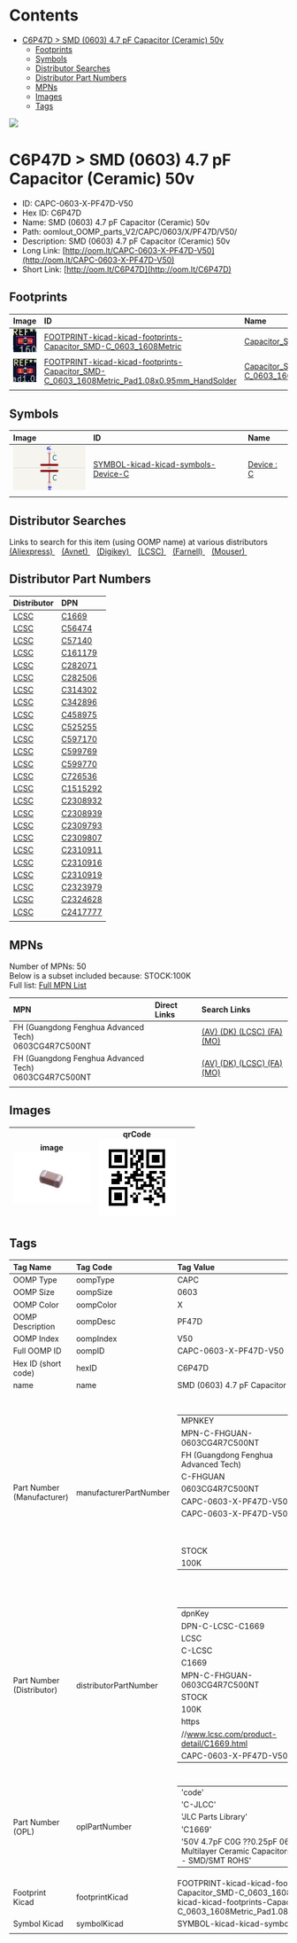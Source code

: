 



Contents
========

* [C6P47D > SMD (0603) 4.7 pF Capacitor (Ceramic) 50v](#c6p47d--smd-0603-47-pf-capacitor-ceramic-50v)
	* [Footprints](#footprints)
	* [Symbols](#symbols)
	* [Distributor Searches](#distributor-searches)
	* [Distributor Part Numbers](#distributor-part-numbers)
	* [MPNs](#mpns)
	* [Images](#images)
	* [Tags](#tags)
  
![][im]
# C6P47D > SMD (0603) 4.7 pF Capacitor (Ceramic) 50v

- ID: CAPC-0603-X-PF47D-V50
- Hex ID: C6P47D
- Name: SMD (0603) 4.7 pF Capacitor (Ceramic) 50v
- Path: oomlout_OOMP_parts_V2/CAPC/0603/X/PF47D/V50/
- Description: SMD (0603) 4.7 pF Capacitor (Ceramic) 50v
- Long Link: [http://oom.lt/CAPC-0603-X-PF47D-V50](http://oom.lt/CAPC-0603-X-PF47D-V50)
- Short Link: [http://oom.lt/C6P47D](http://oom.lt/C6P47D)

## Footprints
  

|Image|ID|Name|
| :--- | :--- | :--- |
|[![](https://raw.githubusercontent.com/oomlout/oomlout_OOMP_eda_V2/main/FOOTPRINT/kicad/kicad-footprints/Capacitor_SMD/C_0603_1608Metric/image_140.png)](https://github.com/oomlout/oomlout_OOMP_eda_V2/tree/main/FOOTPRINT/kicad/kicad-footprints/Capacitor_SMD/C_0603_1608Metric/)|[FOOTPRINT-kicad-kicad-footprints-Capacitor_SMD-C_0603_1608Metric](https://github.com/oomlout/oomlout_OOMP_eda_V2/tree/main/FOOTPRINT/kicad/kicad-footprints/Capacitor_SMD/C_0603_1608Metric/)|[Capacitor_SMD : C_0603_1608Metric](https://github.com/oomlout/oomlout_OOMP_eda_V2/tree/main/FOOTPRINT/kicad/kicad-footprints/Capacitor_SMD/C_0603_1608Metric/)|
|[![](https://raw.githubusercontent.com/oomlout/oomlout_OOMP_eda_V2/main/FOOTPRINT/kicad/kicad-footprints/Capacitor_SMD/C_0603_1608Metric_Pad1.08x0.95mm_HandSolder/image_140.png)](https://github.com/oomlout/oomlout_OOMP_eda_V2/tree/main/FOOTPRINT/kicad/kicad-footprints/Capacitor_SMD/C_0603_1608Metric_Pad1.08x0.95mm_HandSolder/)|[FOOTPRINT-kicad-kicad-footprints-Capacitor_SMD-C_0603_1608Metric_Pad1.08x0.95mm_HandSolder](https://github.com/oomlout/oomlout_OOMP_eda_V2/tree/main/FOOTPRINT/kicad/kicad-footprints/Capacitor_SMD/C_0603_1608Metric_Pad1.08x0.95mm_HandSolder/)|[Capacitor_SMD : C_0603_1608Metric_Pad1.08x0.95mm_HandSolder](https://github.com/oomlout/oomlout_OOMP_eda_V2/tree/main/FOOTPRINT/kicad/kicad-footprints/Capacitor_SMD/C_0603_1608Metric_Pad1.08x0.95mm_HandSolder/)|
||||

## Symbols
  

|Image|ID|Name|
| :--- | :--- | :--- |
|[![](https://raw.githubusercontent.com/oomlout/oomlout_OOMP_eda_V2/main/SYMBOL/kicad/kicad-symbols/Device/C/image_140.png)](https://github.com/oomlout/oomlout_OOMP_eda_V2/tree/main/SYMBOL/kicad/kicad-symbols/Device/C/)|[SYMBOL-kicad-kicad-symbols-Device-C](https://github.com/oomlout/oomlout_OOMP_eda_V2/tree/main/SYMBOL/kicad/kicad-symbols/Device/C/)|[Device : C](https://github.com/oomlout/oomlout_OOMP_eda_V2/tree/main/SYMBOL/kicad/kicad-symbols/Device/C/)|
||||

## Distributor Searches
  
Links to search for this item (using OOMP name) at various distributors  
[(Aliexpress) ](https://www.aliexpress.com/wholesale?SearchText=1117SMD+0603+4.7+pF+Capacitor+Ceramic+50v)&nbsp;&nbsp;&nbsp;[(Avnet) ](https://www.avnet.com/shop/us/search/SMD+0603+4.7+pF+Capacitor+Ceramic+50v)&nbsp;&nbsp;&nbsp;[(Digikey) ](https://www.digikey.co.uk/en/products/result?s=SMD+0603+4.7+pF+Capacitor+Ceramic+50v)&nbsp;&nbsp;&nbsp;[(LCSC) ](https://www.lcsc.com/search?q=SMD+0603+4.7+pF+Capacitor+Ceramic+50v)&nbsp;&nbsp;&nbsp;[(Farnell) ](https://uk.farnell.com/search?st=SMD+0603+4.7+pF+Capacitor+Ceramic+50v)&nbsp;&nbsp;&nbsp;[(Mouser) ](https://www.mouser.com/c/?q=SMD+0603+4.7+pF+Capacitor+Ceramic+50v)&nbsp;&nbsp;&nbsp;
## Distributor Part Numbers
  

|Distributor|DPN|
| :--- | :--- |
|[LCSC](https://www.lcsc.com/product-detail/C1669.html)|[C1669](https://www.lcsc.com/product-detail/C1669.html)|
|[LCSC](https://www.lcsc.com/product-detail/C56474.html)|[C56474](https://www.lcsc.com/product-detail/C56474.html)|
|[LCSC](https://www.lcsc.com/product-detail/C57140.html)|[C57140](https://www.lcsc.com/product-detail/C57140.html)|
|[LCSC](https://www.lcsc.com/product-detail/C161179.html)|[C161179](https://www.lcsc.com/product-detail/C161179.html)|
|[LCSC](https://www.lcsc.com/product-detail/C282071.html)|[C282071](https://www.lcsc.com/product-detail/C282071.html)|
|[LCSC](https://www.lcsc.com/product-detail/C282506.html)|[C282506](https://www.lcsc.com/product-detail/C282506.html)|
|[LCSC](https://www.lcsc.com/product-detail/C314302.html)|[C314302](https://www.lcsc.com/product-detail/C314302.html)|
|[LCSC](https://www.lcsc.com/product-detail/C342896.html)|[C342896](https://www.lcsc.com/product-detail/C342896.html)|
|[LCSC](https://www.lcsc.com/product-detail/C458975.html)|[C458975](https://www.lcsc.com/product-detail/C458975.html)|
|[LCSC](https://www.lcsc.com/product-detail/C525255.html)|[C525255](https://www.lcsc.com/product-detail/C525255.html)|
|[LCSC](https://www.lcsc.com/product-detail/C597170.html)|[C597170](https://www.lcsc.com/product-detail/C597170.html)|
|[LCSC](https://www.lcsc.com/product-detail/C599769.html)|[C599769](https://www.lcsc.com/product-detail/C599769.html)|
|[LCSC](https://www.lcsc.com/product-detail/C599770.html)|[C599770](https://www.lcsc.com/product-detail/C599770.html)|
|[LCSC](https://www.lcsc.com/product-detail/C726536.html)|[C726536](https://www.lcsc.com/product-detail/C726536.html)|
|[LCSC](https://www.lcsc.com/product-detail/C1515292.html)|[C1515292](https://www.lcsc.com/product-detail/C1515292.html)|
|[LCSC](https://www.lcsc.com/product-detail/C2308932.html)|[C2308932](https://www.lcsc.com/product-detail/C2308932.html)|
|[LCSC](https://www.lcsc.com/product-detail/C2308939.html)|[C2308939](https://www.lcsc.com/product-detail/C2308939.html)|
|[LCSC](https://www.lcsc.com/product-detail/C2309793.html)|[C2309793](https://www.lcsc.com/product-detail/C2309793.html)|
|[LCSC](https://www.lcsc.com/product-detail/C2309807.html)|[C2309807](https://www.lcsc.com/product-detail/C2309807.html)|
|[LCSC](https://www.lcsc.com/product-detail/C2310911.html)|[C2310911](https://www.lcsc.com/product-detail/C2310911.html)|
|[LCSC](https://www.lcsc.com/product-detail/C2310916.html)|[C2310916](https://www.lcsc.com/product-detail/C2310916.html)|
|[LCSC](https://www.lcsc.com/product-detail/C2310919.html)|[C2310919](https://www.lcsc.com/product-detail/C2310919.html)|
|[LCSC](https://www.lcsc.com/product-detail/C2323979.html)|[C2323979](https://www.lcsc.com/product-detail/C2323979.html)|
|[LCSC](https://www.lcsc.com/product-detail/C2324628.html)|[C2324628](https://www.lcsc.com/product-detail/C2324628.html)|
|[LCSC](https://www.lcsc.com/product-detail/C2417777.html)|[C2417777](https://www.lcsc.com/product-detail/C2417777.html)|
|||

## MPNs
  
Number of MPNs: 50<br>Below is a subset included because: STOCK:100K <br>Full list: [Full MPN List](MPNLIST.md)  

|MPN|Direct Links|Search Links|
| :--- | :--- | :--- |
|FH (Guangdong Fenghua Advanced Tech)<br>0603CG4R7C500NT||[(AV) ](https://www.avnet.com/shop/us/search/0603CG4R7C500NT)[(DK) ](https://www.digikey.co.uk/products/en?keywords=0603CG4R7C500NT)[(LCSC) ](https://www.lcsc.com/search?q=0603CG4R7C500NT)[(FA) ](https://uk.farnell.com/search?st=0603CG4R7C500NT)[(MO) ](https://www.mouser.com/c/?q=0603CG4R7C500NT)|
|FH (Guangdong Fenghua Advanced Tech)<br>0603CG4R7C500NT||[(AV) ](https://www.avnet.com/shop/us/search/0603CG4R7C500NT)[(DK) ](https://www.digikey.co.uk/products/en?keywords=0603CG4R7C500NT)[(LCSC) ](https://www.lcsc.com/search?q=0603CG4R7C500NT)[(FA) ](https://uk.farnell.com/search?st=0603CG4R7C500NT)[(MO) ](https://www.mouser.com/c/?q=0603CG4R7C500NT)|
||||

## Images
  

|image<br>[![](https://raw.githubusercontent.com/oomlout/oomlout_OOMP_parts_V2/main/CAPC/0603/X/PF47D/V50/image_140.jpg)](https://github.com/oomlout/oomlout_OOMP_parts_V2/tree/main/CAPC/0603/X/PF47D/V50/image.jpg)|qrCode<br>[![](https://raw.githubusercontent.com/oomlout/oomlout_OOMP_parts_V2/main/CAPC/0603/X/PF47D/V50/qrCode_140.png)](https://github.com/oomlout/oomlout_OOMP_parts_V2/tree/main/CAPC/0603/X/PF47D/V50/qrCode.png)|||
| :---: | :---: | :---: | :---: |

## Tags
  

|Tag Name|Tag Code|Tag Value|
| :--- | :--- | :--- |
|OOMP Type|oompType|CAPC|
|OOMP Size|oompSize|0603|
|OOMP Color|oompColor|X|
|OOMP Description|oompDesc|PF47D|
|OOMP Index|oompIndex|V50|
|Full OOMP ID|oompID|CAPC-0603-X-PF47D-V50|
|Hex ID (short code)|hexID|C6P47D|
|name|name|SMD (0603) 4.7 pF Capacitor (Ceramic) 50v|
|Part Number (Manufacturer)|manufacturerPartNumber|<table><tr><td>MPNKEY</td></tr><tr><td> MPN-C-FHGUAN-0603CG4R7C500NT</td><td> MANUFACTURER</td></tr><tr><td> FH (Guangdong Fenghua Advanced Tech)</td><td> MANUCODE</td></tr><tr><td> C-FHGUAN</td><td> MPN</td></tr><tr><td> 0603CG4R7C500NT</td><td> OOMPIDPARTIAL</td></tr><tr><td> CAPC-0603-X-PF47D-V50</td><td> OOMPID</td></tr><tr><td> CAPC-0603-X-PF47D-V50</td><td> LINK</td></tr><tr><td> </td><td> DESCRIPTION</td></tr><tr><td> </td><td> TAGS</td></tr><tr><td> STOCK</td></tr><tr><td>100K</td></tr></table></td><td> <table><tr><td>MPNKEY</td></tr><tr><td> MPN-C-TDK-C1608C0G1H4R7CT000N</td><td> MANUFACTURER</td></tr><tr><td> TDK</td><td> MANUCODE</td></tr><tr><td> C-TDK</td><td> MPN</td></tr><tr><td> C1608C0G1H4R7CT000N</td><td> OOMPIDPARTIAL</td></tr><tr><td> CAPC-0603-X-PF47D-V50</td><td> OOMPID</td></tr><tr><td> CAPC-0603-X-PF47D-V50</td><td> LINK</td></tr><tr><td> </td><td> DESCRIPTION</td></tr><tr><td> </td><td> TAGS</td></tr><tr><td> </td></tr></table></td><td> <table><tr><td>MPNKEY</td></tr><tr><td> MPN-C-SAMSUN-CL10C4R7CB8NNNC</td><td> MANUFACTURER</td></tr><tr><td> Samsung Electro-Mechanics</td><td> MANUCODE</td></tr><tr><td> C-SAMSUN</td><td> MPN</td></tr><tr><td> CL10C4R7CB8NNNC</td><td> OOMPIDPARTIAL</td></tr><tr><td> CAPC-0603-X-PF47D-V50</td><td> OOMPID</td></tr><tr><td> CAPC-0603-X-PF47D-V50</td><td> LINK</td></tr><tr><td> </td><td> DESCRIPTION</td></tr><tr><td> </td><td> TAGS</td></tr><tr><td> STOCK</td></tr><tr><td>1K</td></tr></table></td><td> <table><tr><td>MPNKEY</td></tr><tr><td> MPN-C-MURATA-GCM1885C1H4R7CA16D</td><td> MANUFACTURER</td></tr><tr><td> Murata Electronics</td><td> MANUCODE</td></tr><tr><td> C-MURATA</td><td> MPN</td></tr><tr><td> GCM1885C1H4R7CA16D</td><td> OOMPIDPARTIAL</td></tr><tr><td> CAPC-0603-X-PF47D-V50</td><td> OOMPID</td></tr><tr><td> CAPC-0603-X-PF47D-V50</td><td> LINK</td></tr><tr><td> </td><td> DESCRIPTION</td></tr><tr><td> </td><td> TAGS</td></tr><tr><td> </td></tr></table></td><td> <table><tr><td>MPNKEY</td></tr><tr><td> MPN-C-YAGEO-CC0603CRNPO9BN4R7</td><td> MANUFACTURER</td></tr><tr><td> YAGEO</td><td> MANUCODE</td></tr><tr><td> C-YAGEO</td><td> MPN</td></tr><tr><td> CC0603CRNPO9BN4R7</td><td> OOMPIDPARTIAL</td></tr><tr><td> CAPC-0603-X-PF47D-V50</td><td> OOMPID</td></tr><tr><td> CAPC-0603-X-PF47D-V50</td><td> LINK</td></tr><tr><td> </td><td> DESCRIPTION</td></tr><tr><td> </td><td> TAGS</td></tr><tr><td> STOCK</td></tr><tr><td>1K</td></tr></table></td><td> <table><tr><td>MPNKEY</td></tr><tr><td> MPN-C-CCTC-TCC0603COG4R7C500CT</td><td> MANUFACTURER</td></tr><tr><td> CCTC</td><td> MANUCODE</td></tr><tr><td> C-CCTC</td><td> MPN</td></tr><tr><td> TCC0603COG4R7C500CT</td><td> OOMPIDPARTIAL</td></tr><tr><td> CAPC-0603-X-PF47D-V50</td><td> OOMPID</td></tr><tr><td> CAPC-0603-X-PF47D-V50</td><td> LINK</td></tr><tr><td> </td><td> DESCRIPTION</td></tr><tr><td> </td><td> TAGS</td></tr><tr><td> </td></tr></table></td><td> <table><tr><td>MPNKEY</td></tr><tr><td> MPN-C-WALSIN-0603N4R7C500CT</td><td> MANUFACTURER</td></tr><tr><td> Walsin Tech Corp</td><td> MANUCODE</td></tr><tr><td> C-WALSIN</td><td> MPN</td></tr><tr><td> 0603N4R7C500CT</td><td> OOMPIDPARTIAL</td></tr><tr><td> CAPC-0603-X-PF47D-V50</td><td> OOMPID</td></tr><tr><td> CAPC-0603-X-PF47D-V50</td><td> LINK</td></tr><tr><td> </td><td> DESCRIPTION</td></tr><tr><td> </td><td> TAGS</td></tr><tr><td> STOCK</td></tr><tr><td>1K</td></tr></table></td><td> <table><tr><td>MPNKEY</td></tr><tr><td> MPN-C-TDK-CGA3E2C0G1H4R7CT0Y0N</td><td> MANUFACTURER</td></tr><tr><td> TDK</td><td> MANUCODE</td></tr><tr><td> C-TDK</td><td> MPN</td></tr><tr><td> CGA3E2C0G1H4R7CT0Y0N</td><td> OOMPIDPARTIAL</td></tr><tr><td> CAPC-0603-X-PF47D-V50</td><td> OOMPID</td></tr><tr><td> CAPC-0603-X-PF47D-V50</td><td> LINK</td></tr><tr><td> </td><td> DESCRIPTION</td></tr><tr><td> </td><td> TAGS</td></tr><tr><td> STOCK</td></tr><tr><td>1K</td></tr></table></td><td> <table><tr><td>MPNKEY</td></tr><tr><td> MPN-C-WALSIN-RF18N4R7C500CT</td><td> MANUFACTURER</td></tr><tr><td> Walsin Tech Corp</td><td> MANUCODE</td></tr><tr><td> C-WALSIN</td><td> MPN</td></tr><tr><td> RF18N4R7C500CT</td><td> OOMPIDPARTIAL</td></tr><tr><td> CAPC-0603-X-PF47D-V50</td><td> OOMPID</td></tr><tr><td> CAPC-0603-X-PF47D-V50</td><td> LINK</td></tr><tr><td> </td><td> DESCRIPTION</td></tr><tr><td> </td><td> TAGS</td></tr><tr><td> STOCK</td></tr><tr><td>1K</td></tr></table></td><td> <table><tr><td>MPNKEY</td></tr><tr><td> MPN-C-PSAPRO-FN18N4R7C500PSG</td><td> MANUFACTURER</td></tr><tr><td> PSA(Prosperity Dielectrics)</td><td> MANUCODE</td></tr><tr><td> C-PSAPRO</td><td> MPN</td></tr><tr><td> FN18N4R7C500PSG</td><td> OOMPIDPARTIAL</td></tr><tr><td> CAPC-0603-X-PF47D-V50</td><td> OOMPID</td></tr><tr><td> CAPC-0603-X-PF47D-V50</td><td> LINK</td></tr><tr><td> </td><td> DESCRIPTION</td></tr><tr><td> </td><td> TAGS</td></tr><tr><td> </td></tr></table></td><td> <table><tr><td>MPNKEY</td></tr><tr><td> MPN-C-KYOCER-06035A4R7CAT2A</td><td> MANUFACTURER</td></tr><tr><td> Kyocera AVX</td><td> MANUCODE</td></tr><tr><td> C-KYOCER</td><td> MPN</td></tr><tr><td> 06035A4R7CAT2A</td><td> OOMPIDPARTIAL</td></tr><tr><td> CAPC-0603-X-PF47D-V50</td><td> OOMPID</td></tr><tr><td> CAPC-0603-X-PF47D-V50</td><td> LINK</td></tr><tr><td> </td><td> DESCRIPTION</td></tr><tr><td> </td><td> TAGS</td></tr><tr><td> </td></tr></table></td><td> <table><tr><td>MPNKEY</td></tr><tr><td> MPN-C-KEMET-C0603C479C5GAC7867</td><td> MANUFACTURER</td></tr><tr><td> KEMET</td><td> MANUCODE</td></tr><tr><td> C-KEMET</td><td> MPN</td></tr><tr><td> C0603C479C5GAC7867</td><td> OOMPIDPARTIAL</td></tr><tr><td> CAPC-0603-X-PF47D-V50</td><td> OOMPID</td></tr><tr><td> CAPC-0603-X-PF47D-V50</td><td> LINK</td></tr><tr><td> </td><td> DESCRIPTION</td></tr><tr><td> </td><td> TAGS</td></tr><tr><td> </td></tr></table></td><td> <table><tr><td>MPNKEY</td></tr><tr><td> MPN-C-KEMET-C0603C479C5GAC3121</td><td> MANUFACTURER</td></tr><tr><td> KEMET</td><td> MANUCODE</td></tr><tr><td> C-KEMET</td><td> MPN</td></tr><tr><td> C0603C479C5GAC3121</td><td> OOMPIDPARTIAL</td></tr><tr><td> CAPC-0603-X-PF47D-V50</td><td> OOMPID</td></tr><tr><td> CAPC-0603-X-PF47D-V50</td><td> LINK</td></tr><tr><td> </td><td> DESCRIPTION</td></tr><tr><td> </td><td> TAGS</td></tr><tr><td> </td></tr></table></td><td> <table><tr><td>MPNKEY</td></tr><tr><td> MPN-C-YAGEO-AC0603CRNPO9BN4R7</td><td> MANUFACTURER</td></tr><tr><td> YAGEO</td><td> MANUCODE</td></tr><tr><td> C-YAGEO</td><td> MPN</td></tr><tr><td> AC0603CRNPO9BN4R7</td><td> OOMPIDPARTIAL</td></tr><tr><td> CAPC-0603-X-PF47D-V50</td><td> OOMPID</td></tr><tr><td> CAPC-0603-X-PF47D-V50</td><td> LINK</td></tr><tr><td> </td><td> DESCRIPTION</td></tr><tr><td> </td><td> TAGS</td></tr><tr><td> STOCK</td></tr><tr><td>1K</td></tr></table></td><td> <table><tr><td>MPNKEY</td></tr><tr><td> MPN-C-VISHAY-VJ0603A4R7CLAAJ32</td><td> MANUFACTURER</td></tr><tr><td> Vishay Intertech</td><td> MANUCODE</td></tr><tr><td> C-VISHAY</td><td> MPN</td></tr><tr><td> VJ0603A4R7CLAAJ32</td><td> OOMPIDPARTIAL</td></tr><tr><td> CAPC-0603-X-PF47D-V50</td><td> OOMPID</td></tr><tr><td> CAPC-0603-X-PF47D-V50</td><td> LINK</td></tr><tr><td> </td><td> DESCRIPTION</td></tr><tr><td> </td><td> TAGS</td></tr><tr><td> </td></tr></table></td><td> <table><tr><td>MPNKEY</td></tr><tr><td> MPN-C-KNOWLE-0603J0504P70CFR</td><td> MANUFACTURER</td></tr><tr><td> Knowles</td><td> MANUCODE</td></tr><tr><td> C-KNOWLE</td><td> MPN</td></tr><tr><td> 0603J0504P70CFR</td><td> OOMPIDPARTIAL</td></tr><tr><td> CAPC-0603-X-PF47D-V50</td><td> OOMPID</td></tr><tr><td> CAPC-0603-X-PF47D-V50</td><td> LINK</td></tr><tr><td> </td><td> DESCRIPTION</td></tr><tr><td> </td><td> TAGS</td></tr><tr><td> </td></tr></table></td><td> <table><tr><td>MPNKEY</td></tr><tr><td> MPN-C-KNOWLE-0603J0504P70CAR</td><td> MANUFACTURER</td></tr><tr><td> Knowles</td><td> MANUCODE</td></tr><tr><td> C-KNOWLE</td><td> MPN</td></tr><tr><td> 0603J0504P70CAR</td><td> OOMPIDPARTIAL</td></tr><tr><td> CAPC-0603-X-PF47D-V50</td><td> OOMPID</td></tr><tr><td> CAPC-0603-X-PF47D-V50</td><td> LINK</td></tr><tr><td> </td><td> DESCRIPTION</td></tr><tr><td> </td><td> TAGS</td></tr><tr><td> </td></tr></table></td><td> <table><tr><td>MPNKEY</td></tr><tr><td> MPN-C-KNOWLE-0603J0504P70CAT</td><td> MANUFACTURER</td></tr><tr><td> Knowles</td><td> MANUCODE</td></tr><tr><td> C-KNOWLE</td><td> MPN</td></tr><tr><td> 0603J0504P70CAT</td><td> OOMPIDPARTIAL</td></tr><tr><td> CAPC-0603-X-PF47D-V50</td><td> OOMPID</td></tr><tr><td> CAPC-0603-X-PF47D-V50</td><td> LINK</td></tr><tr><td> </td><td> DESCRIPTION</td></tr><tr><td> </td><td> TAGS</td></tr><tr><td> </td></tr></table></td><td> <table><tr><td>MPNKEY</td></tr><tr><td> MPN-C-KNOWLE-0603J0504P70CFT</td><td> MANUFACTURER</td></tr><tr><td> Knowles</td><td> MANUCODE</td></tr><tr><td> C-KNOWLE</td><td> MPN</td></tr><tr><td> 0603J0504P70CFT</td><td> OOMPIDPARTIAL</td></tr><tr><td> CAPC-0603-X-PF47D-V50</td><td> OOMPID</td></tr><tr><td> CAPC-0603-X-PF47D-V50</td><td> LINK</td></tr><tr><td> </td><td> DESCRIPTION</td></tr><tr><td> </td><td> TAGS</td></tr><tr><td> </td></tr></table></td><td> <table><tr><td>MPNKEY</td></tr><tr><td> MPN-C-KNOWLE-0603Y0504P70CFR</td><td> MANUFACTURER</td></tr><tr><td> Knowles</td><td> MANUCODE</td></tr><tr><td> C-KNOWLE</td><td> MPN</td></tr><tr><td> 0603Y0504P70CFR</td><td> OOMPIDPARTIAL</td></tr><tr><td> CAPC-0603-X-PF47D-V50</td><td> OOMPID</td></tr><tr><td> CAPC-0603-X-PF47D-V50</td><td> LINK</td></tr><tr><td> </td><td> DESCRIPTION</td></tr><tr><td> </td><td> TAGS</td></tr><tr><td> </td></tr></table></td><td> <table><tr><td>MPNKEY</td></tr><tr><td> MPN-C-KNOWLE-0603Y0504P70CAT</td><td> MANUFACTURER</td></tr><tr><td> Knowles</td><td> MANUCODE</td></tr><tr><td> C-KNOWLE</td><td> MPN</td></tr><tr><td> 0603Y0504P70CAT</td><td> OOMPIDPARTIAL</td></tr><tr><td> CAPC-0603-X-PF47D-V50</td><td> OOMPID</td></tr><tr><td> CAPC-0603-X-PF47D-V50</td><td> LINK</td></tr><tr><td> </td><td> DESCRIPTION</td></tr><tr><td> </td><td> TAGS</td></tr><tr><td> </td></tr></table></td><td> <table><tr><td>MPNKEY</td></tr><tr><td> MPN-C-KNOWLE-0603Y0504P70CAR</td><td> MANUFACTURER</td></tr><tr><td> Knowles</td><td> MANUCODE</td></tr><tr><td> C-KNOWLE</td><td> MPN</td></tr><tr><td> 0603Y0504P70CAR</td><td> OOMPIDPARTIAL</td></tr><tr><td> CAPC-0603-X-PF47D-V50</td><td> OOMPID</td></tr><tr><td> CAPC-0603-X-PF47D-V50</td><td> LINK</td></tr><tr><td> </td><td> DESCRIPTION</td></tr><tr><td> </td><td> TAGS</td></tr><tr><td> </td></tr></table></td><td> <table><tr><td>MPNKEY</td></tr><tr><td> MPN-C-KNOWLE-0603Y0504P70CQT</td><td> MANUFACTURER</td></tr><tr><td> Knowles</td><td> MANUCODE</td></tr><tr><td> C-KNOWLE</td><td> MPN</td></tr><tr><td> 0603Y0504P70CQT</td><td> OOMPIDPARTIAL</td></tr><tr><td> CAPC-0603-X-PF47D-V50</td><td> OOMPID</td></tr><tr><td> CAPC-0603-X-PF47D-V50</td><td> LINK</td></tr><tr><td> </td><td> DESCRIPTION</td></tr><tr><td> </td><td> TAGS</td></tr><tr><td> </td></tr></table></td><td> <table><tr><td>MPNKEY</td></tr><tr><td> MPN-C-KNOWLE-0603J0504P70CQT</td><td> MANUFACTURER</td></tr><tr><td> Knowles</td><td> MANUCODE</td></tr><tr><td> C-KNOWLE</td><td> MPN</td></tr><tr><td> 0603J0504P70CQT</td><td> OOMPIDPARTIAL</td></tr><tr><td> CAPC-0603-X-PF47D-V50</td><td> OOMPID</td></tr><tr><td> CAPC-0603-X-PF47D-V50</td><td> LINK</td></tr><tr><td> </td><td> DESCRIPTION</td></tr><tr><td> </td><td> TAGS</td></tr><tr><td> </td></tr></table></td><td> <table><tr><td>MPNKEY</td></tr><tr><td> MPN-C-KNOWLE-0603Y0504P70HQT</td><td> MANUFACTURER</td></tr><tr><td> Knowles</td><td> MANUCODE</td></tr><tr><td> C-KNOWLE</td><td> MPN</td></tr><tr><td> 0603Y0504P70HQT</td><td> OOMPIDPARTIAL</td></tr><tr><td> CAPC-0603-X-PF47D-V50</td><td> OOMPID</td></tr><tr><td> CAPC-0603-X-PF47D-V50</td><td> LINK</td></tr><tr><td> </td><td> DESCRIPTION</td></tr><tr><td> </td><td> TAGS</td></tr><tr><td> </td></tr></table></td><td> <table><tr><td>MPNKEY</td></tr><tr><td> MPN-C-FHGUAN-0603CG4R7C500NT</td><td> MANUFACTURER</td></tr><tr><td> FH (Guangdong Fenghua Advanced Tech)</td><td> MANUCODE</td></tr><tr><td> C-FHGUAN</td><td> MPN</td></tr><tr><td> 0603CG4R7C500NT</td><td> OOMPIDPARTIAL</td></tr><tr><td> CAPC-0603-X-PF47D-V50</td><td> OOMPID</td></tr><tr><td> CAPC-0603-X-PF47D-V50</td><td> LINK</td></tr><tr><td> </td><td> DESCRIPTION</td></tr><tr><td> </td><td> TAGS</td></tr><tr><td> STOCK</td></tr><tr><td>100K</td></tr></table></td><td> <table><tr><td>MPNKEY</td></tr><tr><td> MPN-C-TDK-C1608C0G1H4R7CT000N</td><td> MANUFACTURER</td></tr><tr><td> TDK</td><td> MANUCODE</td></tr><tr><td> C-TDK</td><td> MPN</td></tr><tr><td> C1608C0G1H4R7CT000N</td><td> OOMPIDPARTIAL</td></tr><tr><td> CAPC-0603-X-PF47D-V50</td><td> OOMPID</td></tr><tr><td> CAPC-0603-X-PF47D-V50</td><td> LINK</td></tr><tr><td> </td><td> DESCRIPTION</td></tr><tr><td> </td><td> TAGS</td></tr><tr><td> </td></tr></table></td><td> <table><tr><td>MPNKEY</td></tr><tr><td> MPN-C-SAMSUN-CL10C4R7CB8NNNC</td><td> MANUFACTURER</td></tr><tr><td> Samsung Electro-Mechanics</td><td> MANUCODE</td></tr><tr><td> C-SAMSUN</td><td> MPN</td></tr><tr><td> CL10C4R7CB8NNNC</td><td> OOMPIDPARTIAL</td></tr><tr><td> CAPC-0603-X-PF47D-V50</td><td> OOMPID</td></tr><tr><td> CAPC-0603-X-PF47D-V50</td><td> LINK</td></tr><tr><td> </td><td> DESCRIPTION</td></tr><tr><td> </td><td> TAGS</td></tr><tr><td> STOCK</td></tr><tr><td>1K</td></tr></table></td><td> <table><tr><td>MPNKEY</td></tr><tr><td> MPN-C-MURATA-GCM1885C1H4R7CA16D</td><td> MANUFACTURER</td></tr><tr><td> Murata Electronics</td><td> MANUCODE</td></tr><tr><td> C-MURATA</td><td> MPN</td></tr><tr><td> GCM1885C1H4R7CA16D</td><td> OOMPIDPARTIAL</td></tr><tr><td> CAPC-0603-X-PF47D-V50</td><td> OOMPID</td></tr><tr><td> CAPC-0603-X-PF47D-V50</td><td> LINK</td></tr><tr><td> </td><td> DESCRIPTION</td></tr><tr><td> </td><td> TAGS</td></tr><tr><td> </td></tr></table></td><td> <table><tr><td>MPNKEY</td></tr><tr><td> MPN-C-YAGEO-CC0603CRNPO9BN4R7</td><td> MANUFACTURER</td></tr><tr><td> YAGEO</td><td> MANUCODE</td></tr><tr><td> C-YAGEO</td><td> MPN</td></tr><tr><td> CC0603CRNPO9BN4R7</td><td> OOMPIDPARTIAL</td></tr><tr><td> CAPC-0603-X-PF47D-V50</td><td> OOMPID</td></tr><tr><td> CAPC-0603-X-PF47D-V50</td><td> LINK</td></tr><tr><td> </td><td> DESCRIPTION</td></tr><tr><td> </td><td> TAGS</td></tr><tr><td> STOCK</td></tr><tr><td>1K</td></tr></table></td><td> <table><tr><td>MPNKEY</td></tr><tr><td> MPN-C-CCTC-TCC0603COG4R7C500CT</td><td> MANUFACTURER</td></tr><tr><td> CCTC</td><td> MANUCODE</td></tr><tr><td> C-CCTC</td><td> MPN</td></tr><tr><td> TCC0603COG4R7C500CT</td><td> OOMPIDPARTIAL</td></tr><tr><td> CAPC-0603-X-PF47D-V50</td><td> OOMPID</td></tr><tr><td> CAPC-0603-X-PF47D-V50</td><td> LINK</td></tr><tr><td> </td><td> DESCRIPTION</td></tr><tr><td> </td><td> TAGS</td></tr><tr><td> </td></tr></table></td><td> <table><tr><td>MPNKEY</td></tr><tr><td> MPN-C-WALSIN-0603N4R7C500CT</td><td> MANUFACTURER</td></tr><tr><td> Walsin Tech Corp</td><td> MANUCODE</td></tr><tr><td> C-WALSIN</td><td> MPN</td></tr><tr><td> 0603N4R7C500CT</td><td> OOMPIDPARTIAL</td></tr><tr><td> CAPC-0603-X-PF47D-V50</td><td> OOMPID</td></tr><tr><td> CAPC-0603-X-PF47D-V50</td><td> LINK</td></tr><tr><td> </td><td> DESCRIPTION</td></tr><tr><td> </td><td> TAGS</td></tr><tr><td> STOCK</td></tr><tr><td>1K</td></tr></table></td><td> <table><tr><td>MPNKEY</td></tr><tr><td> MPN-C-TDK-CGA3E2C0G1H4R7CT0Y0N</td><td> MANUFACTURER</td></tr><tr><td> TDK</td><td> MANUCODE</td></tr><tr><td> C-TDK</td><td> MPN</td></tr><tr><td> CGA3E2C0G1H4R7CT0Y0N</td><td> OOMPIDPARTIAL</td></tr><tr><td> CAPC-0603-X-PF47D-V50</td><td> OOMPID</td></tr><tr><td> CAPC-0603-X-PF47D-V50</td><td> LINK</td></tr><tr><td> </td><td> DESCRIPTION</td></tr><tr><td> </td><td> TAGS</td></tr><tr><td> STOCK</td></tr><tr><td>1K</td></tr></table></td><td> <table><tr><td>MPNKEY</td></tr><tr><td> MPN-C-WALSIN-RF18N4R7C500CT</td><td> MANUFACTURER</td></tr><tr><td> Walsin Tech Corp</td><td> MANUCODE</td></tr><tr><td> C-WALSIN</td><td> MPN</td></tr><tr><td> RF18N4R7C500CT</td><td> OOMPIDPARTIAL</td></tr><tr><td> CAPC-0603-X-PF47D-V50</td><td> OOMPID</td></tr><tr><td> CAPC-0603-X-PF47D-V50</td><td> LINK</td></tr><tr><td> </td><td> DESCRIPTION</td></tr><tr><td> </td><td> TAGS</td></tr><tr><td> STOCK</td></tr><tr><td>1K</td></tr></table></td><td> <table><tr><td>MPNKEY</td></tr><tr><td> MPN-C-PSAPRO-FN18N4R7C500PSG</td><td> MANUFACTURER</td></tr><tr><td> PSA(Prosperity Dielectrics)</td><td> MANUCODE</td></tr><tr><td> C-PSAPRO</td><td> MPN</td></tr><tr><td> FN18N4R7C500PSG</td><td> OOMPIDPARTIAL</td></tr><tr><td> CAPC-0603-X-PF47D-V50</td><td> OOMPID</td></tr><tr><td> CAPC-0603-X-PF47D-V50</td><td> LINK</td></tr><tr><td> </td><td> DESCRIPTION</td></tr><tr><td> </td><td> TAGS</td></tr><tr><td> </td></tr></table></td><td> <table><tr><td>MPNKEY</td></tr><tr><td> MPN-C-KYOCER-06035A4R7CAT2A</td><td> MANUFACTURER</td></tr><tr><td> Kyocera AVX</td><td> MANUCODE</td></tr><tr><td> C-KYOCER</td><td> MPN</td></tr><tr><td> 06035A4R7CAT2A</td><td> OOMPIDPARTIAL</td></tr><tr><td> CAPC-0603-X-PF47D-V50</td><td> OOMPID</td></tr><tr><td> CAPC-0603-X-PF47D-V50</td><td> LINK</td></tr><tr><td> </td><td> DESCRIPTION</td></tr><tr><td> </td><td> TAGS</td></tr><tr><td> </td></tr></table></td><td> <table><tr><td>MPNKEY</td></tr><tr><td> MPN-C-KEMET-C0603C479C5GAC7867</td><td> MANUFACTURER</td></tr><tr><td> KEMET</td><td> MANUCODE</td></tr><tr><td> C-KEMET</td><td> MPN</td></tr><tr><td> C0603C479C5GAC7867</td><td> OOMPIDPARTIAL</td></tr><tr><td> CAPC-0603-X-PF47D-V50</td><td> OOMPID</td></tr><tr><td> CAPC-0603-X-PF47D-V50</td><td> LINK</td></tr><tr><td> </td><td> DESCRIPTION</td></tr><tr><td> </td><td> TAGS</td></tr><tr><td> </td></tr></table></td><td> <table><tr><td>MPNKEY</td></tr><tr><td> MPN-C-KEMET-C0603C479C5GAC3121</td><td> MANUFACTURER</td></tr><tr><td> KEMET</td><td> MANUCODE</td></tr><tr><td> C-KEMET</td><td> MPN</td></tr><tr><td> C0603C479C5GAC3121</td><td> OOMPIDPARTIAL</td></tr><tr><td> CAPC-0603-X-PF47D-V50</td><td> OOMPID</td></tr><tr><td> CAPC-0603-X-PF47D-V50</td><td> LINK</td></tr><tr><td> </td><td> DESCRIPTION</td></tr><tr><td> </td><td> TAGS</td></tr><tr><td> </td></tr></table></td><td> <table><tr><td>MPNKEY</td></tr><tr><td> MPN-C-YAGEO-AC0603CRNPO9BN4R7</td><td> MANUFACTURER</td></tr><tr><td> YAGEO</td><td> MANUCODE</td></tr><tr><td> C-YAGEO</td><td> MPN</td></tr><tr><td> AC0603CRNPO9BN4R7</td><td> OOMPIDPARTIAL</td></tr><tr><td> CAPC-0603-X-PF47D-V50</td><td> OOMPID</td></tr><tr><td> CAPC-0603-X-PF47D-V50</td><td> LINK</td></tr><tr><td> </td><td> DESCRIPTION</td></tr><tr><td> </td><td> TAGS</td></tr><tr><td> STOCK</td></tr><tr><td>1K</td></tr></table></td><td> <table><tr><td>MPNKEY</td></tr><tr><td> MPN-C-VISHAY-VJ0603A4R7CLAAJ32</td><td> MANUFACTURER</td></tr><tr><td> Vishay Intertech</td><td> MANUCODE</td></tr><tr><td> C-VISHAY</td><td> MPN</td></tr><tr><td> VJ0603A4R7CLAAJ32</td><td> OOMPIDPARTIAL</td></tr><tr><td> CAPC-0603-X-PF47D-V50</td><td> OOMPID</td></tr><tr><td> CAPC-0603-X-PF47D-V50</td><td> LINK</td></tr><tr><td> </td><td> DESCRIPTION</td></tr><tr><td> </td><td> TAGS</td></tr><tr><td> </td></tr></table></td><td> <table><tr><td>MPNKEY</td></tr><tr><td> MPN-C-KNOWLE-0603J0504P70CFR</td><td> MANUFACTURER</td></tr><tr><td> Knowles</td><td> MANUCODE</td></tr><tr><td> C-KNOWLE</td><td> MPN</td></tr><tr><td> 0603J0504P70CFR</td><td> OOMPIDPARTIAL</td></tr><tr><td> CAPC-0603-X-PF47D-V50</td><td> OOMPID</td></tr><tr><td> CAPC-0603-X-PF47D-V50</td><td> LINK</td></tr><tr><td> </td><td> DESCRIPTION</td></tr><tr><td> </td><td> TAGS</td></tr><tr><td> </td></tr></table></td><td> <table><tr><td>MPNKEY</td></tr><tr><td> MPN-C-KNOWLE-0603J0504P70CAR</td><td> MANUFACTURER</td></tr><tr><td> Knowles</td><td> MANUCODE</td></tr><tr><td> C-KNOWLE</td><td> MPN</td></tr><tr><td> 0603J0504P70CAR</td><td> OOMPIDPARTIAL</td></tr><tr><td> CAPC-0603-X-PF47D-V50</td><td> OOMPID</td></tr><tr><td> CAPC-0603-X-PF47D-V50</td><td> LINK</td></tr><tr><td> </td><td> DESCRIPTION</td></tr><tr><td> </td><td> TAGS</td></tr><tr><td> </td></tr></table></td><td> <table><tr><td>MPNKEY</td></tr><tr><td> MPN-C-KNOWLE-0603J0504P70CAT</td><td> MANUFACTURER</td></tr><tr><td> Knowles</td><td> MANUCODE</td></tr><tr><td> C-KNOWLE</td><td> MPN</td></tr><tr><td> 0603J0504P70CAT</td><td> OOMPIDPARTIAL</td></tr><tr><td> CAPC-0603-X-PF47D-V50</td><td> OOMPID</td></tr><tr><td> CAPC-0603-X-PF47D-V50</td><td> LINK</td></tr><tr><td> </td><td> DESCRIPTION</td></tr><tr><td> </td><td> TAGS</td></tr><tr><td> </td></tr></table></td><td> <table><tr><td>MPNKEY</td></tr><tr><td> MPN-C-KNOWLE-0603J0504P70CFT</td><td> MANUFACTURER</td></tr><tr><td> Knowles</td><td> MANUCODE</td></tr><tr><td> C-KNOWLE</td><td> MPN</td></tr><tr><td> 0603J0504P70CFT</td><td> OOMPIDPARTIAL</td></tr><tr><td> CAPC-0603-X-PF47D-V50</td><td> OOMPID</td></tr><tr><td> CAPC-0603-X-PF47D-V50</td><td> LINK</td></tr><tr><td> </td><td> DESCRIPTION</td></tr><tr><td> </td><td> TAGS</td></tr><tr><td> </td></tr></table></td><td> <table><tr><td>MPNKEY</td></tr><tr><td> MPN-C-KNOWLE-0603Y0504P70CFR</td><td> MANUFACTURER</td></tr><tr><td> Knowles</td><td> MANUCODE</td></tr><tr><td> C-KNOWLE</td><td> MPN</td></tr><tr><td> 0603Y0504P70CFR</td><td> OOMPIDPARTIAL</td></tr><tr><td> CAPC-0603-X-PF47D-V50</td><td> OOMPID</td></tr><tr><td> CAPC-0603-X-PF47D-V50</td><td> LINK</td></tr><tr><td> </td><td> DESCRIPTION</td></tr><tr><td> </td><td> TAGS</td></tr><tr><td> </td></tr></table></td><td> <table><tr><td>MPNKEY</td></tr><tr><td> MPN-C-KNOWLE-0603Y0504P70CAT</td><td> MANUFACTURER</td></tr><tr><td> Knowles</td><td> MANUCODE</td></tr><tr><td> C-KNOWLE</td><td> MPN</td></tr><tr><td> 0603Y0504P70CAT</td><td> OOMPIDPARTIAL</td></tr><tr><td> CAPC-0603-X-PF47D-V50</td><td> OOMPID</td></tr><tr><td> CAPC-0603-X-PF47D-V50</td><td> LINK</td></tr><tr><td> </td><td> DESCRIPTION</td></tr><tr><td> </td><td> TAGS</td></tr><tr><td> </td></tr></table></td><td> <table><tr><td>MPNKEY</td></tr><tr><td> MPN-C-KNOWLE-0603Y0504P70CAR</td><td> MANUFACTURER</td></tr><tr><td> Knowles</td><td> MANUCODE</td></tr><tr><td> C-KNOWLE</td><td> MPN</td></tr><tr><td> 0603Y0504P70CAR</td><td> OOMPIDPARTIAL</td></tr><tr><td> CAPC-0603-X-PF47D-V50</td><td> OOMPID</td></tr><tr><td> CAPC-0603-X-PF47D-V50</td><td> LINK</td></tr><tr><td> </td><td> DESCRIPTION</td></tr><tr><td> </td><td> TAGS</td></tr><tr><td> </td></tr></table></td><td> <table><tr><td>MPNKEY</td></tr><tr><td> MPN-C-KNOWLE-0603Y0504P70CQT</td><td> MANUFACTURER</td></tr><tr><td> Knowles</td><td> MANUCODE</td></tr><tr><td> C-KNOWLE</td><td> MPN</td></tr><tr><td> 0603Y0504P70CQT</td><td> OOMPIDPARTIAL</td></tr><tr><td> CAPC-0603-X-PF47D-V50</td><td> OOMPID</td></tr><tr><td> CAPC-0603-X-PF47D-V50</td><td> LINK</td></tr><tr><td> </td><td> DESCRIPTION</td></tr><tr><td> </td><td> TAGS</td></tr><tr><td> </td></tr></table></td><td> <table><tr><td>MPNKEY</td></tr><tr><td> MPN-C-KNOWLE-0603J0504P70CQT</td><td> MANUFACTURER</td></tr><tr><td> Knowles</td><td> MANUCODE</td></tr><tr><td> C-KNOWLE</td><td> MPN</td></tr><tr><td> 0603J0504P70CQT</td><td> OOMPIDPARTIAL</td></tr><tr><td> CAPC-0603-X-PF47D-V50</td><td> OOMPID</td></tr><tr><td> CAPC-0603-X-PF47D-V50</td><td> LINK</td></tr><tr><td> </td><td> DESCRIPTION</td></tr><tr><td> </td><td> TAGS</td></tr><tr><td> </td></tr></table></td><td> <table><tr><td>MPNKEY</td></tr><tr><td> MPN-C-KNOWLE-0603Y0504P70HQT</td><td> MANUFACTURER</td></tr><tr><td> Knowles</td><td> MANUCODE</td></tr><tr><td> C-KNOWLE</td><td> MPN</td></tr><tr><td> 0603Y0504P70HQT</td><td> OOMPIDPARTIAL</td></tr><tr><td> CAPC-0603-X-PF47D-V50</td><td> OOMPID</td></tr><tr><td> CAPC-0603-X-PF47D-V50</td><td> LINK</td></tr><tr><td> </td><td> DESCRIPTION</td></tr><tr><td> </td><td> TAGS</td></tr><tr><td> </td></tr></table>|
|Part Number (Distributor)|distributorPartNumber|<table><tr><td>dpnKey</td></tr><tr><td> DPN-C-LCSC-C1669</td><td> DISTRIBUTOR</td></tr><tr><td> LCSC</td><td> DISTRCODE</td></tr><tr><td> C-LCSC</td><td> DPN</td></tr><tr><td> C1669</td><td> MPN</td></tr><tr><td> MPN-C-FHGUAN-0603CG4R7C500NT</td><td> TAGS</td></tr><tr><td> STOCK</td></tr><tr><td>100K</td><td> LINK</td></tr><tr><td> https</td></tr><tr><td>//www.lcsc.com/product-detail/C1669.html</td><td> OOMPID</td></tr><tr><td> CAPC-0603-X-PF47D-V50</td></tr></table></td><td> <table><tr><td>dpnKey</td></tr><tr><td> DPN-C-LCSC-C56474</td><td> DISTRIBUTOR</td></tr><tr><td> LCSC</td><td> DISTRCODE</td></tr><tr><td> C-LCSC</td><td> DPN</td></tr><tr><td> C56474</td><td> MPN</td></tr><tr><td> MPN-C-TDK-C1608C0G1H4R7CT000N</td><td> TAGS</td></tr><tr><td> </td><td> LINK</td></tr><tr><td> https</td></tr><tr><td>//www.lcsc.com/product-detail/C56474.html</td><td> OOMPID</td></tr><tr><td> CAPC-0603-X-PF47D-V50</td></tr></table></td><td> <table><tr><td>dpnKey</td></tr><tr><td> DPN-C-LCSC-C57140</td><td> DISTRIBUTOR</td></tr><tr><td> LCSC</td><td> DISTRCODE</td></tr><tr><td> C-LCSC</td><td> DPN</td></tr><tr><td> C57140</td><td> MPN</td></tr><tr><td> MPN-C-SAMSUN-CL10C4R7CB8NNNC</td><td> TAGS</td></tr><tr><td> STOCK</td></tr><tr><td>1K</td><td> LINK</td></tr><tr><td> https</td></tr><tr><td>//www.lcsc.com/product-detail/C57140.html</td><td> OOMPID</td></tr><tr><td> CAPC-0603-X-PF47D-V50</td></tr></table></td><td> <table><tr><td>dpnKey</td></tr><tr><td> DPN-C-LCSC-C161179</td><td> DISTRIBUTOR</td></tr><tr><td> LCSC</td><td> DISTRCODE</td></tr><tr><td> C-LCSC</td><td> DPN</td></tr><tr><td> C161179</td><td> MPN</td></tr><tr><td> MPN-C-MURATA-GCM1885C1H4R7CA16D</td><td> TAGS</td></tr><tr><td> </td><td> LINK</td></tr><tr><td> https</td></tr><tr><td>//www.lcsc.com/product-detail/C161179.html</td><td> OOMPID</td></tr><tr><td> CAPC-0603-X-PF47D-V50</td></tr></table></td><td> <table><tr><td>dpnKey</td></tr><tr><td> DPN-C-LCSC-C282071</td><td> DISTRIBUTOR</td></tr><tr><td> LCSC</td><td> DISTRCODE</td></tr><tr><td> C-LCSC</td><td> DPN</td></tr><tr><td> C282071</td><td> MPN</td></tr><tr><td> MPN-C-YAGEO-CC0603CRNPO9BN4R7</td><td> TAGS</td></tr><tr><td> STOCK</td></tr><tr><td>1K</td><td> LINK</td></tr><tr><td> https</td></tr><tr><td>//www.lcsc.com/product-detail/C282071.html</td><td> OOMPID</td></tr><tr><td> CAPC-0603-X-PF47D-V50</td></tr></table></td><td> <table><tr><td>dpnKey</td></tr><tr><td> DPN-C-LCSC-C282506</td><td> DISTRIBUTOR</td></tr><tr><td> LCSC</td><td> DISTRCODE</td></tr><tr><td> C-LCSC</td><td> DPN</td></tr><tr><td> C282506</td><td> MPN</td></tr><tr><td> MPN-C-CCTC-TCC0603COG4R7C500CT</td><td> TAGS</td></tr><tr><td> </td><td> LINK</td></tr><tr><td> https</td></tr><tr><td>//www.lcsc.com/product-detail/C282506.html</td><td> OOMPID</td></tr><tr><td> CAPC-0603-X-PF47D-V50</td></tr></table></td><td> <table><tr><td>dpnKey</td></tr><tr><td> DPN-C-LCSC-C314302</td><td> DISTRIBUTOR</td></tr><tr><td> LCSC</td><td> DISTRCODE</td></tr><tr><td> C-LCSC</td><td> DPN</td></tr><tr><td> C314302</td><td> MPN</td></tr><tr><td> MPN-C-WALSIN-0603N4R7C500CT</td><td> TAGS</td></tr><tr><td> STOCK</td></tr><tr><td>1K</td><td> LINK</td></tr><tr><td> https</td></tr><tr><td>//www.lcsc.com/product-detail/C314302.html</td><td> OOMPID</td></tr><tr><td> CAPC-0603-X-PF47D-V50</td></tr></table></td><td> <table><tr><td>dpnKey</td></tr><tr><td> DPN-C-LCSC-C342896</td><td> DISTRIBUTOR</td></tr><tr><td> LCSC</td><td> DISTRCODE</td></tr><tr><td> C-LCSC</td><td> DPN</td></tr><tr><td> C342896</td><td> MPN</td></tr><tr><td> MPN-C-TDK-CGA3E2C0G1H4R7CT0Y0N</td><td> TAGS</td></tr><tr><td> STOCK</td></tr><tr><td>1K</td><td> LINK</td></tr><tr><td> https</td></tr><tr><td>//www.lcsc.com/product-detail/C342896.html</td><td> OOMPID</td></tr><tr><td> CAPC-0603-X-PF47D-V50</td></tr></table></td><td> <table><tr><td>dpnKey</td></tr><tr><td> DPN-C-LCSC-C458975</td><td> DISTRIBUTOR</td></tr><tr><td> LCSC</td><td> DISTRCODE</td></tr><tr><td> C-LCSC</td><td> DPN</td></tr><tr><td> C458975</td><td> MPN</td></tr><tr><td> MPN-C-WALSIN-RF18N4R7C500CT</td><td> TAGS</td></tr><tr><td> STOCK</td></tr><tr><td>1K</td><td> LINK</td></tr><tr><td> https</td></tr><tr><td>//www.lcsc.com/product-detail/C458975.html</td><td> OOMPID</td></tr><tr><td> CAPC-0603-X-PF47D-V50</td></tr></table></td><td> <table><tr><td>dpnKey</td></tr><tr><td> DPN-C-LCSC-C525255</td><td> DISTRIBUTOR</td></tr><tr><td> LCSC</td><td> DISTRCODE</td></tr><tr><td> C-LCSC</td><td> DPN</td></tr><tr><td> C525255</td><td> MPN</td></tr><tr><td> MPN-C-PSAPRO-FN18N4R7C500PSG</td><td> TAGS</td></tr><tr><td> </td><td> LINK</td></tr><tr><td> https</td></tr><tr><td>//www.lcsc.com/product-detail/C525255.html</td><td> OOMPID</td></tr><tr><td> CAPC-0603-X-PF47D-V50</td></tr></table></td><td> <table><tr><td>dpnKey</td></tr><tr><td> DPN-C-LCSC-C597170</td><td> DISTRIBUTOR</td></tr><tr><td> LCSC</td><td> DISTRCODE</td></tr><tr><td> C-LCSC</td><td> DPN</td></tr><tr><td> C597170</td><td> MPN</td></tr><tr><td> MPN-C-KYOCER-06035A4R7CAT2A</td><td> TAGS</td></tr><tr><td> </td><td> LINK</td></tr><tr><td> https</td></tr><tr><td>//www.lcsc.com/product-detail/C597170.html</td><td> OOMPID</td></tr><tr><td> CAPC-0603-X-PF47D-V50</td></tr></table></td><td> <table><tr><td>dpnKey</td></tr><tr><td> DPN-C-LCSC-C599769</td><td> DISTRIBUTOR</td></tr><tr><td> LCSC</td><td> DISTRCODE</td></tr><tr><td> C-LCSC</td><td> DPN</td></tr><tr><td> C599769</td><td> MPN</td></tr><tr><td> MPN-C-KEMET-C0603C479C5GAC7867</td><td> TAGS</td></tr><tr><td> </td><td> LINK</td></tr><tr><td> https</td></tr><tr><td>//www.lcsc.com/product-detail/C599769.html</td><td> OOMPID</td></tr><tr><td> CAPC-0603-X-PF47D-V50</td></tr></table></td><td> <table><tr><td>dpnKey</td></tr><tr><td> DPN-C-LCSC-C599770</td><td> DISTRIBUTOR</td></tr><tr><td> LCSC</td><td> DISTRCODE</td></tr><tr><td> C-LCSC</td><td> DPN</td></tr><tr><td> C599770</td><td> MPN</td></tr><tr><td> MPN-C-KEMET-C0603C479C5GAC3121</td><td> TAGS</td></tr><tr><td> </td><td> LINK</td></tr><tr><td> https</td></tr><tr><td>//www.lcsc.com/product-detail/C599770.html</td><td> OOMPID</td></tr><tr><td> CAPC-0603-X-PF47D-V50</td></tr></table></td><td> <table><tr><td>dpnKey</td></tr><tr><td> DPN-C-LCSC-C726536</td><td> DISTRIBUTOR</td></tr><tr><td> LCSC</td><td> DISTRCODE</td></tr><tr><td> C-LCSC</td><td> DPN</td></tr><tr><td> C726536</td><td> MPN</td></tr><tr><td> MPN-C-YAGEO-AC0603CRNPO9BN4R7</td><td> TAGS</td></tr><tr><td> STOCK</td></tr><tr><td>1K</td><td> LINK</td></tr><tr><td> https</td></tr><tr><td>//www.lcsc.com/product-detail/C726536.html</td><td> OOMPID</td></tr><tr><td> CAPC-0603-X-PF47D-V50</td></tr></table></td><td> <table><tr><td>dpnKey</td></tr><tr><td> DPN-C-LCSC-C1515292</td><td> DISTRIBUTOR</td></tr><tr><td> LCSC</td><td> DISTRCODE</td></tr><tr><td> C-LCSC</td><td> DPN</td></tr><tr><td> C1515292</td><td> MPN</td></tr><tr><td> MPN-C-VISHAY-VJ0603A4R7CLAAJ32</td><td> TAGS</td></tr><tr><td> </td><td> LINK</td></tr><tr><td> https</td></tr><tr><td>//www.lcsc.com/product-detail/C1515292.html</td><td> OOMPID</td></tr><tr><td> CAPC-0603-X-PF47D-V50</td></tr></table></td><td> <table><tr><td>dpnKey</td></tr><tr><td> DPN-C-LCSC-C2308932</td><td> DISTRIBUTOR</td></tr><tr><td> LCSC</td><td> DISTRCODE</td></tr><tr><td> C-LCSC</td><td> DPN</td></tr><tr><td> C2308932</td><td> MPN</td></tr><tr><td> MPN-C-KNOWLE-0603J0504P70CFR</td><td> TAGS</td></tr><tr><td> </td><td> LINK</td></tr><tr><td> https</td></tr><tr><td>//www.lcsc.com/product-detail/C2308932.html</td><td> OOMPID</td></tr><tr><td> CAPC-0603-X-PF47D-V50</td></tr></table></td><td> <table><tr><td>dpnKey</td></tr><tr><td> DPN-C-LCSC-C2308939</td><td> DISTRIBUTOR</td></tr><tr><td> LCSC</td><td> DISTRCODE</td></tr><tr><td> C-LCSC</td><td> DPN</td></tr><tr><td> C2308939</td><td> MPN</td></tr><tr><td> MPN-C-KNOWLE-0603J0504P70CAR</td><td> TAGS</td></tr><tr><td> </td><td> LINK</td></tr><tr><td> https</td></tr><tr><td>//www.lcsc.com/product-detail/C2308939.html</td><td> OOMPID</td></tr><tr><td> CAPC-0603-X-PF47D-V50</td></tr></table></td><td> <table><tr><td>dpnKey</td></tr><tr><td> DPN-C-LCSC-C2309793</td><td> DISTRIBUTOR</td></tr><tr><td> LCSC</td><td> DISTRCODE</td></tr><tr><td> C-LCSC</td><td> DPN</td></tr><tr><td> C2309793</td><td> MPN</td></tr><tr><td> MPN-C-KNOWLE-0603J0504P70CAT</td><td> TAGS</td></tr><tr><td> </td><td> LINK</td></tr><tr><td> https</td></tr><tr><td>//www.lcsc.com/product-detail/C2309793.html</td><td> OOMPID</td></tr><tr><td> CAPC-0603-X-PF47D-V50</td></tr></table></td><td> <table><tr><td>dpnKey</td></tr><tr><td> DPN-C-LCSC-C2309807</td><td> DISTRIBUTOR</td></tr><tr><td> LCSC</td><td> DISTRCODE</td></tr><tr><td> C-LCSC</td><td> DPN</td></tr><tr><td> C2309807</td><td> MPN</td></tr><tr><td> MPN-C-KNOWLE-0603J0504P70CFT</td><td> TAGS</td></tr><tr><td> </td><td> LINK</td></tr><tr><td> https</td></tr><tr><td>//www.lcsc.com/product-detail/C2309807.html</td><td> OOMPID</td></tr><tr><td> CAPC-0603-X-PF47D-V50</td></tr></table></td><td> <table><tr><td>dpnKey</td></tr><tr><td> DPN-C-LCSC-C2310911</td><td> DISTRIBUTOR</td></tr><tr><td> LCSC</td><td> DISTRCODE</td></tr><tr><td> C-LCSC</td><td> DPN</td></tr><tr><td> C2310911</td><td> MPN</td></tr><tr><td> MPN-C-KNOWLE-0603Y0504P70CFR</td><td> TAGS</td></tr><tr><td> </td><td> LINK</td></tr><tr><td> https</td></tr><tr><td>//www.lcsc.com/product-detail/C2310911.html</td><td> OOMPID</td></tr><tr><td> CAPC-0603-X-PF47D-V50</td></tr></table></td><td> <table><tr><td>dpnKey</td></tr><tr><td> DPN-C-LCSC-C2310916</td><td> DISTRIBUTOR</td></tr><tr><td> LCSC</td><td> DISTRCODE</td></tr><tr><td> C-LCSC</td><td> DPN</td></tr><tr><td> C2310916</td><td> MPN</td></tr><tr><td> MPN-C-KNOWLE-0603Y0504P70CAT</td><td> TAGS</td></tr><tr><td> </td><td> LINK</td></tr><tr><td> https</td></tr><tr><td>//www.lcsc.com/product-detail/C2310916.html</td><td> OOMPID</td></tr><tr><td> CAPC-0603-X-PF47D-V50</td></tr></table></td><td> <table><tr><td>dpnKey</td></tr><tr><td> DPN-C-LCSC-C2310919</td><td> DISTRIBUTOR</td></tr><tr><td> LCSC</td><td> DISTRCODE</td></tr><tr><td> C-LCSC</td><td> DPN</td></tr><tr><td> C2310919</td><td> MPN</td></tr><tr><td> MPN-C-KNOWLE-0603Y0504P70CAR</td><td> TAGS</td></tr><tr><td> </td><td> LINK</td></tr><tr><td> https</td></tr><tr><td>//www.lcsc.com/product-detail/C2310919.html</td><td> OOMPID</td></tr><tr><td> CAPC-0603-X-PF47D-V50</td></tr></table></td><td> <table><tr><td>dpnKey</td></tr><tr><td> DPN-C-LCSC-C2323979</td><td> DISTRIBUTOR</td></tr><tr><td> LCSC</td><td> DISTRCODE</td></tr><tr><td> C-LCSC</td><td> DPN</td></tr><tr><td> C2323979</td><td> MPN</td></tr><tr><td> MPN-C-KNOWLE-0603Y0504P70CQT</td><td> TAGS</td></tr><tr><td> </td><td> LINK</td></tr><tr><td> https</td></tr><tr><td>//www.lcsc.com/product-detail/C2323979.html</td><td> OOMPID</td></tr><tr><td> CAPC-0603-X-PF47D-V50</td></tr></table></td><td> <table><tr><td>dpnKey</td></tr><tr><td> DPN-C-LCSC-C2324628</td><td> DISTRIBUTOR</td></tr><tr><td> LCSC</td><td> DISTRCODE</td></tr><tr><td> C-LCSC</td><td> DPN</td></tr><tr><td> C2324628</td><td> MPN</td></tr><tr><td> MPN-C-KNOWLE-0603J0504P70CQT</td><td> TAGS</td></tr><tr><td> </td><td> LINK</td></tr><tr><td> https</td></tr><tr><td>//www.lcsc.com/product-detail/C2324628.html</td><td> OOMPID</td></tr><tr><td> CAPC-0603-X-PF47D-V50</td></tr></table></td><td> <table><tr><td>dpnKey</td></tr><tr><td> DPN-C-LCSC-C2417777</td><td> DISTRIBUTOR</td></tr><tr><td> LCSC</td><td> DISTRCODE</td></tr><tr><td> C-LCSC</td><td> DPN</td></tr><tr><td> C2417777</td><td> MPN</td></tr><tr><td> MPN-C-KNOWLE-0603Y0504P70HQT</td><td> TAGS</td></tr><tr><td> </td><td> LINK</td></tr><tr><td> https</td></tr><tr><td>//www.lcsc.com/product-detail/C2417777.html</td><td> OOMPID</td></tr><tr><td> CAPC-0603-X-PF47D-V50</td></tr></table>|
|Part Number (OPL)|oplPartNumber|<table><tr><td>'code'</td></tr><tr><td> 'C-JLCC'</td><td> 'name'</td></tr><tr><td> 'JLC Parts Library'</td><td> 'partID'</td></tr><tr><td> 'C1669'</td><td> 'partName'</td></tr><tr><td> '50V 4.7pF C0G ??0.25pF 0603  Multilayer Ceramic Capacitors MLCC - SMD/SMT ROHS'</td></tr></table>|
|Footprint Kicad|footprintKicad|FOOTPRINT-kicad-kicad-footprints-Capacitor_SMD-C_0603_1608Metric, FOOTPRINT-kicad-kicad-footprints-Capacitor_SMD-C_0603_1608Metric_Pad1.08x0.95mm_HandSolder|
|Symbol Kicad|symbolKicad|SYMBOL-kicad-kicad-symbols-Device-C|
||||



[im]: image_450.jpg

